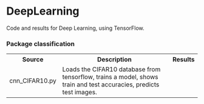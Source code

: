 # DeepLearning
Code and results for Deep Learning, using TensorFlow.

### Package classification
<table>
  <tr>
    <th>Source</th>
    <th>Description</th>
    <th>Results</th>
  </tr>
  <tr>
    <td>cnn_CIFAR10.py</td>
    <td>Loads the CIFAR10 database from tensorflow, trains a model, shows train and test accuracies, predicts test images.</td>
    <td><img src=></td>
  </tr>
</table>
